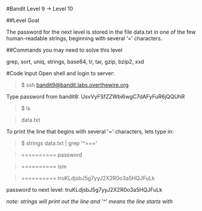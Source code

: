 #Bandit Level 9 → Level 10

##Level Goal

The password for the next level is stored in the file data.txt in one of the few human-readable strings, beginning with several ‘=’ characters.

##Commands you may need to solve this level

grep, sort, uniq, strings, base64, tr, tar, gzip, bzip2, xxd

#Code Input
Open shell and login to server:
>$ ssh bandit9@bandit.labs.overthewire.org.

Type password from bandit8: UsvVyFSfZZWbi6wgC7dAFyFuR6jQQUhR

>$ ls

> data.txt

To print the line that begins with several '=' characters, lets type in: 
>$ strings data.txt | grep '^==='

>========== password

>========== ism

>========== truKLdjsbJ5g7yyJ2X2R0o3a5HQJFuLk

password to next level: truKLdjsbJ5g7yyJ2X2R0o3a5HQJFuLk

*note: strings will print out the line and '^' means the line starts with*
